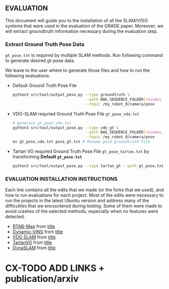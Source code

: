 ## EVALUATION
This document will guide you to the installation of all the SLAM/V(I)O systems that were used in the evaluation of the GRADE paper.
Moreover, we will extract groundtruth information necessary during the evaluation step.

### Extract Ground Truth Pose Data

`gt_pose.txt` is required by multiple SLAM methods. Run following command to generate desired gt-pose data.

We leave to the user where to generate those files and how to run the following evaluations.

- Default Ground Truth Pose File
  ```bash
  python3 src/tool/output_pose.py --type groundtruth \
                                  --path BAG_SEQUENCE_FOLDER[reindex_bags_folder] \
                                  --topic /my_robot_0/camera/pose
  ```
- VDO-SLAM requried Ground Truth Pose File `gt_pose_vdo.txt`
  ```bash
  # generate gt_pose_vdo.txt
  python3 src/tool/output_pose.py --type vdo_gt \
                                  --path BAG_SEQUENCE_FOLDER[reindex_bags_folder] \
                                  --topic /my_robot_0/camera/pose
  mv gt_pose_vdo.txt pose_gt.txt # Rename pose groundtruth file
  ```
- Tartan VO required Ground Truth Pose File `gt_pose_tartan.txt` by transforming **Default `gt_pose.txt`**
  ```bash
  python3 src/tool/output_pose.py --type tartan_gt --path gt_pose.txt
  ```

### EVALUATION INSTALLATION INSTRUCTIONS
Each link contains all the edits that we made (or the forks that we used), and how to run evaluations for each project.
Most of the edits were necessary to run the projects in the latest Ubuntu version and address many of the difficulties that we encountered during testing.
Some of them were made to avoid crashes of the selected methods, especially when no features were detected.

- [RTAB-Map]() from [title]()
- [Dynamic-VINS]() from [title]()
- [VDO SLAM]() from [title]()
- [TartanVO]() from [title]()
- [DynaSLAM]() from [title]()


# CX-TODO ADD LINKS + publication/arxiv